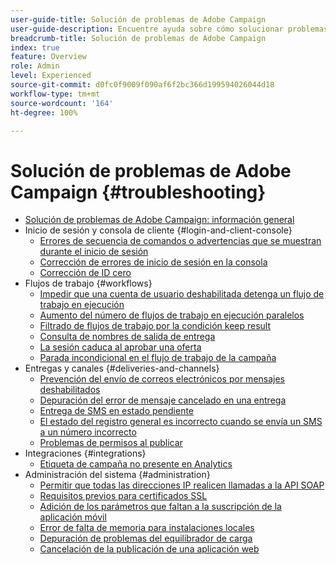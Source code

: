 ```yaml
---
user-guide-title: Solución de problemas de Adobe Campaign
user-guide-description: Encuentre ayuda sobre cómo solucionar problemas con Adobe Campaign.
breadcrumb-title: Solución de problemas de Adobe Campaign
index: true
feature: Overview
role: Admin
level: Experienced
source-git-commit: d0fc0f9009f090af6f2bc366d199594026044d18
workflow-type: tm+mt
source-wordcount: '164'
ht-degree: 100%

---
```



# Solución de problemas de Adobe Campaign {#troubleshooting}

+ [Solución de problemas de Adobe Campaign: información general](/help/troubleshoot-adobe-campaign/overview.md)
+ Inicio de sesión y consola de cliente {#login-and-client-console}
   + [Errores de secuencia de comandos o advertencias que se muestran durante el inicio de sesión](/help/troubleshoot-adobe-campaign/script-error-during-login-errors.md)
   + [Corrección de errores de inicio de sesión en la consola](/help/troubleshoot-adobe-campaign/console-login-errors.md)
   + [Corrección de ID cero](/help/troubleshoot-adobe-campaign/fixing-zero-id.md)
+ Flujos de trabajo {#workflows}
   + [Impedir que una cuenta de usuario deshabilitada detenga un flujo de trabajo en ejecución](/help/troubleshoot-adobe-campaign/prevent-disabled-accounts-from-stopping-workflow.md)
   + [Aumento del número de flujos de trabajo en ejecución paralelos](/help/troubleshoot-adobe-campaign/increase-parallel-workflows.md)
   + [Filtrado de flujos de trabajo por la condición keep result](/help/troubleshoot-adobe-campaign/keep-result-workflow.md)
   + [Consulta de nombres de salida de entrega](/help/troubleshoot-adobe-campaign/query-delivery-output-names.md)
   + [La sesión caduca al aprobar una oferta](/help/troubleshoot-adobe-campaign/session-expired-approving-offer.md)
   + [Parada incondicional en el flujo de trabajo de la campaña](/help/troubleshoot-adobe-campaign/unconditional-stop-workflow.md)
+ Entregas y canales {#deliveries-and-channels}
   + [Prevención del envío de correos electrónicos por mensajes deshabilitados](/help/troubleshoot-adobe-campaign/disabled-messages-sending-emails.md)
   + [Depuración del error de mensaje cancelado en una entrega](/help/troubleshoot-adobe-campaign/message-cancelled-error.md)
   + [Entrega de SMS en estado pendiente](/help/troubleshoot-adobe-campaign/resolve-pending-state-sms-delivery.md)
   + [El estado del registro general es incorrecto cuando se envía un SMS a un número incorrecto](/help/troubleshoot-adobe-campaign/sms-broad-log.md)
   + [Problemas de permisos al publicar](/help/troubleshoot-adobe-campaign/publishing-permissions-issues.md)
+ Integraciones {#integrations}
   + [Etiqueta de campaña no presente en Analytics](/help/troubleshoot-adobe-campaign/missing-campaign-label.md)
+ Administración del sistema {#administration}
   + [Permitir que todas las direcciones IP realicen llamadas a la API SOAP](/help/troubleshoot-adobe-campaign/allow-all-ip-address-to-make-soap-calls.md)
   + [Requisitos previos para certificados SSL](/help/troubleshoot-adobe-campaign/ssl-pre-requisites.md)
   + [Adición de los parámetros que faltan a la suscripción de la aplicación móvil](/help/troubleshoot-adobe-campaign/missing-parameters-app-subscription.md)
   + [Error de falta de memoria para instalaciones locales](/help/troubleshoot-adobe-campaign/troubleshooting-memory-issues.md)
   + [Depuración de problemas del equilibrador de carga](/help/troubleshoot-adobe-campaign/load-balancer-issues.md)
   + [Cancelación de la publicación de una aplicación web](/help/troubleshoot-adobe-campaign/unpublish-web-application.md)